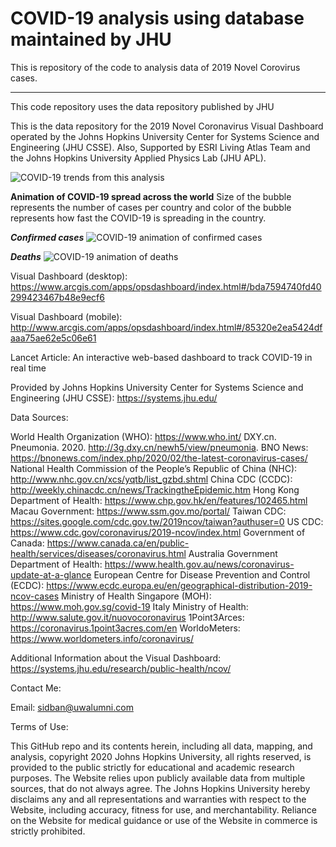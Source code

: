 # COVID-19 analysis using database maintained by JHU

This is repository of the code to analysis data of 2019 Novel Corovirus cases.

-----------

This code repository uses the data repository published by JHU
 
This is the data repository for the 2019 Novel Coronavirus Visual Dashboard operated by the Johns Hopkins University Center for Systems Science and Engineering (JHU CSSE). Also, Supported by ESRI Living Atlas Team and the Johns Hopkins University Applied Physics Lab (JHU APL).

![COVID-19 trends from this analysis](https://github.com/sidbannet/COVID-19_analysis/blob/master/COVID_trend.png)

**Animation of COVID-19 spread across the world**
Size of the bubble represents the number of cases per country and color of the bubble represents how fast the COVID-19 is spreading in the country.

**_Confirmed cases_**
![COVID-19 animation of confirmed cases](https://github.com/sidbannet/COVID-19_analysis/blob/master/confirmed_cases.gif)

**_Deaths_**
![COVID-19 animation of deaths](https://github.com/sidbannet/COVID-19_analysis/blob/master/deaths.gif)


Visual Dashboard (desktop):
https://www.arcgis.com/apps/opsdashboard/index.html#/bda7594740fd40299423467b48e9ecf6

Visual Dashboard (mobile):
http://www.arcgis.com/apps/opsdashboard/index.html#/85320e2ea5424dfaaa75ae62e5c06e61

Lancet Article:
An interactive web-based dashboard to track COVID-19 in real time

Provided by Johns Hopkins University Center for Systems Science and Engineering (JHU CSSE):
https://systems.jhu.edu/

Data Sources:

World Health Organization (WHO): https://www.who.int/
DXY.cn. Pneumonia. 2020. http://3g.dxy.cn/newh5/view/pneumonia.
BNO News: https://bnonews.com/index.php/2020/02/the-latest-coronavirus-cases/
National Health Commission of the People’s Republic of China (NHC):
http://www.nhc.gov.cn/xcs/yqtb/list_gzbd.shtml
China CDC (CCDC): http://weekly.chinacdc.cn/news/TrackingtheEpidemic.htm
Hong Kong Department of Health: https://www.chp.gov.hk/en/features/102465.html
Macau Government: https://www.ssm.gov.mo/portal/
Taiwan CDC: https://sites.google.com/cdc.gov.tw/2019ncov/taiwan?authuser=0
US CDC: https://www.cdc.gov/coronavirus/2019-ncov/index.html
Government of Canada: https://www.canada.ca/en/public-health/services/diseases/coronavirus.html
Australia Government Department of Health: https://www.health.gov.au/news/coronavirus-update-at-a-glance
European Centre for Disease Prevention and Control (ECDC): https://www.ecdc.europa.eu/en/geographical-distribution-2019-ncov-cases
Ministry of Health Singapore (MOH): https://www.moh.gov.sg/covid-19
Italy Ministry of Health: http://www.salute.gov.it/nuovocoronavirus
1Point3Arces: https://coronavirus.1point3acres.com/en
WorldoMeters: https://www.worldometers.info/coronavirus/

Additional Information about the Visual Dashboard:
https://systems.jhu.edu/research/public-health/ncov/

Contact Me:

Email: sidban@uwalumni.com

Terms of Use:

This GitHub repo and its contents herein, including all data, mapping, and analysis, copyright 2020 Johns Hopkins University, all rights reserved, is provided to the public strictly for educational and academic research purposes. The Website relies upon publicly available data from multiple sources, that do not always agree. The Johns Hopkins University hereby disclaims any and all representations and warranties with respect to the Website, including accuracy, fitness for use, and merchantability. Reliance on the Website for medical guidance or use of the Website in commerce is strictly prohibited.

